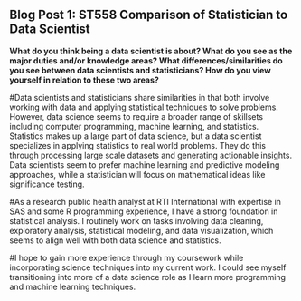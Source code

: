 ## Blog Post 1: ST558 Comparison of Statistician to Data Scientist

**What do you think being a data scientist is about?  What do you see as the major duties and/or knowledge areas?  What differences/similarities do you see between data scientists and statisticians?  How do you view yourself in relation to these two areas?**

#Data scientists and statisticians share similarities in that both involve working with data and applying statistical techniques to solve problems. However, data science seems to require a broader range of skillsets including computer programming, machine learning, and statistics. Statistics makes up a large part of data science, but a data scientist specializes in applying statistics to real world problems. They do this through processing large scale datasets and generating actionable insights. Data scientists seem to prefer machine learning and predictive modeling approaches, while a statistician will focus on mathematical ideas like significance testing. 

#As a research public health analyst at RTI International with expertise in SAS and some R programming experience, I have a strong foundation in statistical analysis.  I routinely work on tasks involving data cleaning, exploratory analysis, statistical modeling, and data visualization, which seems to align well with both data science and statistics. 

#I hope to gain more experience through my coursework while incorporating science techniques into my current work. I could see myself transitioning into more of a data science role as I learn more programming and machine learning techniques.
